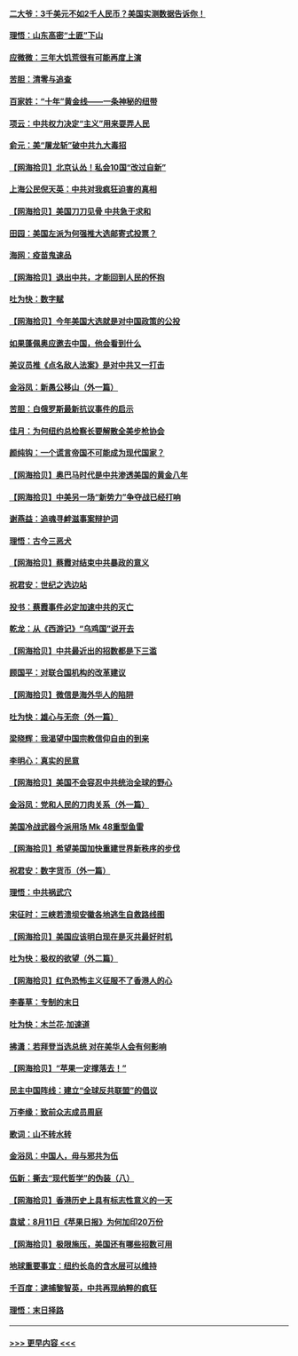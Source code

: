 #### [二大爷：3千美元不如2千人民币？美国实测数据告诉你！](../pages/nsc993/n12358563.md?t=08270951) 
#### [理悟：山东高密“土匪”下山](../pages/nsc993/n12358535.md?t=08270951) 
#### [应微微：三年大饥荒很有可能再度上演](../pages/nsc993/n12358523.md?t=08270951) 
#### [苦胆：清零与追查](../pages/nsc993/n12358501.md?t=08270951) 
#### [百家姓：“十年”黄金线——一条神秘的纽带](../pages/nsc993/n12358319.md?t=08270951) 
#### [项云：中共权力决定“主义”用来耍弄人民](../pages/nsc993/n12358172.md?t=08270951) 
#### [俞元：美“屠龙斩”破中共九大毒招](../pages/nsc993/n12357822.md?t=08270951) 
#### [【网海拾贝】北京认怂！私会10国“改过自新”](../pages/nsc993/n12357784.md?t=08270951) 
#### [上海公民倪天英：中共对我疯狂迫害的真相](../pages/nsc993/n12356341.md?t=08270951) 
#### [【网海拾贝】美国刀刀见骨 中共急于求和](../pages/nsc993/n12355511.md?t=08270951) 
#### [田园：美国左派为何强推大选邮寄式投票？](../pages/nsc993/n12352963.md?t=08270951) 
#### [海网：疫苗鬼速品](../pages/nsc993/n12354438.md?t=08270951) 
#### [【网海拾贝】退出中共，才能回到人民的怀抱](../pages/nsc993/n12352634.md?t=08270951) 
#### [吐为快：数字赋](../pages/nsc993/n12352317.md?t=08270951) 
#### [【网海拾贝】今年美国大选就是对中国政策的公投](../pages/nsc993/n12350973.md?t=08270951) 
#### [如果蓬佩奥应邀去中国，他会看到什么](../pages/nsc993/n12350945.md?t=08270951) 
#### [美议员推《点名敌人法案》是对中共又一打击](../pages/nsc993/n12350765.md?t=08270951) 
#### [金浴凤：新愚公移山（外一篇）](../pages/nsc993/n12350253.md?t=08270951) 
#### [苦胆：白俄罗斯最新抗议事件的启示](../pages/nsc993/n12349989.md?t=08270951) 
#### [佳月：为何纽约总检察长要解散全美步枪协会](../pages/nsc993/n12349939.md?t=08270951) 
#### [颜纯钩：一个谎言帝国不可能成为现代国家？](../pages/nsc993/n12349898.md?t=08270951) 
#### [【网海拾贝】奥巴马时代是中共渗透美国的黄金八年](../pages/nsc993/n12349284.md?t=08270951) 
#### [【网海拾贝】中美另一场“新势力”争夺战已经打响](../pages/nsc993/n12346998.md?t=08270951) 
#### [谢燕益：追魂寻衅滋事案辩护词](../pages/nsc993/n12346892.md?t=08270951) 
#### [理悟：古今三恶犬](../pages/nsc993/n12345190.md?t=08270951) 
#### [【网海拾贝】蔡霞对结束中共暴政的意义](../pages/nsc993/n12344263.md?t=08270951) 
#### [祝君安：世纪之选边站](../pages/nsc993/n12342382.md?t=08270951) 
#### [投书：蔡霞事件必定加速中共的灭亡](../pages/nsc993/n12341881.md?t=08270951) 
#### [乾龙：从《西游记》“乌鸡国”说开去](../pages/nsc993/n12341690.md?t=08270951) 
#### [【网海拾贝】中共最近出的招数都是下三滥](../pages/nsc993/n12341593.md?t=08270951) 
#### [顾国平：对联合国机构的改革建议](../pages/nsc993/n12339928.md?t=08270951) 
#### [【网海拾贝】微信是海外华人的陷阱](../pages/nsc993/n12338868.md?t=08270951) 
#### [吐为快：雄心与无奈（外一篇）](../pages/nsc993/n12338132.md?t=08270951) 
#### [梁晓辉：我渴望中国宗教信仰自由的到来](../pages/nsc993/n12336657.md?t=08270951) 
#### [李明心：真实的民意](../pages/nsc993/n12336089.md?t=08270951) 
#### [【网海拾贝】美国不会容忍中共统治全球的野心](../pages/nsc993/n12336063.md?t=08270951) 
#### [金浴凤：党和人民的刀肉关系（外一篇）](../pages/nsc993/n12335834.md?t=08270951) 
#### [美国冷战武器今派用场 Mk 48重型鱼雷](../pages/nsc993/n12335354.md?t=08270951) 
#### [【网海拾贝】希望美国加快重建世界新秩序的步伐](../pages/nsc993/n12334224.md?t=08270951) 
#### [祝君安：数字货币（外一篇）](../pages/nsc993/n12334186.md?t=08270951) 
#### [理悟：中共祸武穴](../pages/nsc993/n12333962.md?t=08270951) 
#### [宋征时：三峡若溃坝安徽各地逃生自救路线图](../pages/nsc993/n12332450.md?t=08270951) 
#### [【网海拾贝】美国应该明白现在是灭共最好时机](../pages/nsc993/n12332313.md?t=08270951) 
#### [吐为快：极权的欲望（外二篇）](../pages/nsc993/n12332089.md?t=08270951) 
#### [【网海拾贝】红色恐怖主义征服不了香港人的心](../pages/nsc993/n12329296.md?t=08270951) 
#### [李春草：专制的末日](../pages/nsc993/n12329079.md?t=08270951) 
#### [吐为快：木兰花‧加速道](../pages/nsc993/n12327366.md?t=08270951) 
#### [拂潇：若拜登当选总统 对在美华人会有何影响](../pages/nsc993/n12295996.md?t=08270951) 
#### [【网海拾贝】“苹果一定撑落去！”](../pages/nsc993/n12326784.md?t=08270951) 
#### [民主中国阵线：建立“全球反共联盟”的倡议](../pages/nsc993/n12324177.md?t=08270951) 
#### [万李缘：致前众志成员周庭](../pages/nsc993/n12324635.md?t=08270951) 
#### [歌词：山不转水转](../pages/nsc993/n12324599.md?t=08270951) 
#### [金浴凤：中国人，毋与邪共为伍](../pages/nsc993/n12324257.md?t=08270951) 
#### [伍新：撕去“现代哲学”的伪装（八）](../pages/nsc993/n12324188.md?t=08270951) 
#### [【网海拾贝】香港历史上具有标志性意义的一天](../pages/nsc993/n12324021.md?t=08270951) 
#### [袁斌：8月11日《苹果日报》为何加印20万份](../pages/nsc993/n12323955.md?t=08270951) 
#### [【网海拾贝】极限施压，美国还有哪些招数可用](../pages/nsc993/n12322512.md?t=08270951) 
#### [地球重要事宜：纽约长岛的含水层可以维持](../pages/nsc993/n12321844.md?t=08270951) 
#### [千百度：逮捕黎智英，中共再现纳粹的疯狂](../pages/nsc993/n12321777.md?t=08270951) 
#### [理悟：末日择路](../pages/nsc993/n12320812.md?t=08270951) 

----
#### [ >>> 更早内容 <<< ](../indexes/nsc993-earlier.md)

